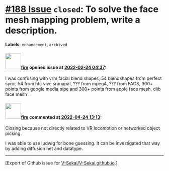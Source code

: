 # [\#188 Issue](https://github.com/V-Sekai/V-Sekai.github.io/issues/188) `closed`: To solve the face mesh mapping problem, write a description.
**Labels**: `enhancement`, `archived`


#### <img src="https://avatars.githubusercontent.com/u/32321?u=c2e06a3d2b49a467aa907e54aa259516440267cc&v=4" width="50">[fire](https://github.com/fire) opened issue at [2022-02-24 04:37](https://github.com/V-Sekai/V-Sekai.github.io/issues/188):

I was confusing with vrm facial blend shapes, 54 blendshapes from perfect sync, 54 from htc vive sranapal, ??? from mpeg4, ??? from FACS, 300+ points from google media pipe and 300+ points from apple face mesh, dlib face mesh .



#### <img src="https://avatars.githubusercontent.com/u/32321?u=c2e06a3d2b49a467aa907e54aa259516440267cc&v=4" width="50">[fire](https://github.com/fire) commented at [2022-04-24 13:13](https://github.com/V-Sekai/V-Sekai.github.io/issues/188#issuecomment-1107839619):

Closing because not directly related to VR locomotion or networked object picking. 

I was able to use ludwig for bone guessing. It can be investigated that way by adding diffusion net and datatype.


-------------------------------------------------------------------------------



[Export of Github issue for [V-Sekai/V-Sekai.github.io](https://github.com/V-Sekai/V-Sekai.github.io).]
